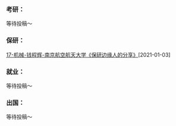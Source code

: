### 考研：

等待投稿～

### 保研：

[17-机械-钱程辉-南京航空航天大学《保研边缘人的分享》](升学就业/电气工程与自动化学院/17-机械-钱程辉.md)[2021-01-03]

### 就业：

等待投稿～

### 出国：

等待投稿～
